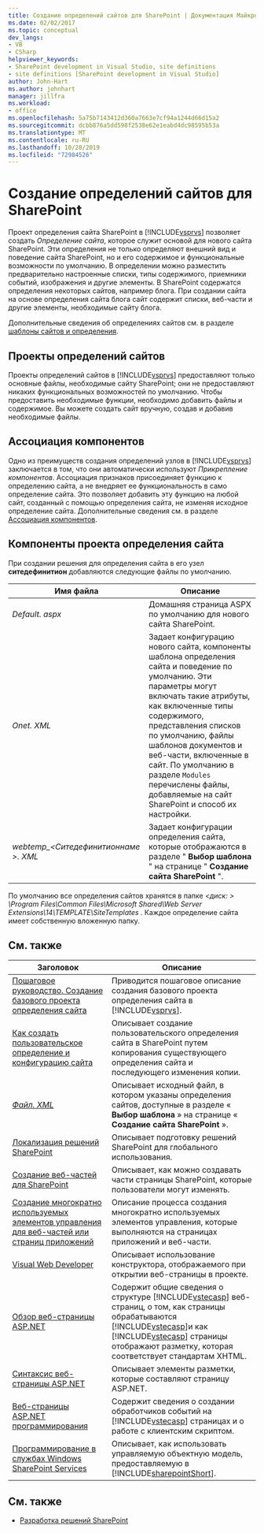 ```yaml
---
title: Создание определений сайтов для SharePoint | Документация Майкрософт
ms.date: 02/02/2017
ms.topic: conceptual
dev_langs:
- VB
- CSharp
helpviewer_keywords:
- SharePoint development in Visual Studio, site definitions
- site definitions [SharePoint development in Visual Studio]
author: John-Hart
ms.author: johnhart
manager: jillfra
ms.workload:
- office
ms.openlocfilehash: 5a75b7143412d360a7663e7cf94a1244d66d15a2
ms.sourcegitcommit: dcbb876a5dd598f2538e62e1eabd4dc98595b53a
ms.translationtype: MT
ms.contentlocale: ru-RU
ms.lasthandoff: 10/28/2019
ms.locfileid: "72984526"
---
```

# <a name="create-site-definitions-for-sharepoint"></a>Создание определений сайтов для SharePoint
  Проект определения сайта SharePoint в [!INCLUDE[vsprvs](../sharepoint/includes/vsprvs-md.md)] позволяет создать *Определение сайта*, которое служит основой для нового сайта SharePoint. Эти определения не только определяют внешний вид и поведение сайта SharePoint, но и его содержимое и функциональные возможности по умолчанию. В определении можно разместить предварительно настроенные списки, типы содержимого, приемники событий, изображения и другие элементы. В SharePoint содержатся определения некоторых сайтов, например блога. При создании сайта на основе определения сайта блога сайт содержит списки, веб-части и другие элементы, необходимые сайту блога.

 Дополнительные сведения об определениях сайтов см. в разделе [шаблоны сайтов и определения](/previous-versions/office/developer/sharepoint-2010/ms434313(v=office.14)).

## <a name="site-definition-projects"></a>Проекты определений сайтов
 Проекты определений сайтов в [!INCLUDE[vsprvs](../sharepoint/includes/vsprvs-md.md)] предоставляют только основные файлы, необходимые сайту SharePoint; они не предоставляют никаких функциональных возможностей по умолчанию. Чтобы предоставить необходимые функции, необходимо добавить файлы и содержимое. Вы можете создать сайт вручную, создав и добавив необходимые файлы.

## <a name="feature-stapling"></a>Ассоциация компонентов
 Одно из преимуществ создания определений узлов в [!INCLUDE[vsprvs](../sharepoint/includes/vsprvs-md.md)] заключается в том, что они автоматически используют *Прикрепление компонентов*. Ассоциация признаков присоединяет функцию к определению сайта, а не внедряет ее функциональность в само определение сайта. Это позволяет добавить эту функцию на любой сайт, созданный с помощью определения сайта, не изменяя исходное определение сайта. Дополнительные сведения см. в разделе [Ассоциация компонентов](/previous-versions/office/developer/sharepoint-2007/bb861862(v=office.12)).

## <a name="site-definition-project-components"></a>Компоненты проекта определения сайта
 При создании решения для определения сайта в его узел **ситедефинитион** добавляются следующие файлы по умолчанию.

|Имя файла|Описание|
|---------------|-----------------|
|*Default. aspx*|Домашняя страница ASPX по умолчанию для нового сайта SharePoint.|
|*Onet. XML*|Задает конфигурацию нового сайта, компоненты шаблона определения сайта и поведение по умолчанию. Эти параметры могут включать такие атрибуты, как включенные типы содержимого, представления списков по умолчанию, файлы шаблонов документов и веб-части, включенные в сайт. По умолчанию в разделе `Modules` перечислены файлы, добавляемые на сайт SharePoint и способ их настройки.|
|*webtemp_\<Ситедефинитионнаме >. XML*|Задает конфигурации определения сайта, которые отображаются в разделе " **Выбор шаблона** " на странице " **Создание сайта SharePoint** ".|

 По умолчанию все определения сайтов хранятся в папке *\<диск: > \Program Files\Common Files\Microsoft Shared\Web Server Extensions\14\TEMPLATE\SiteTemplates* . Каждое определение сайта имеет собственную вложенную папку.

## <a name="related-topics"></a>См. также

|Заголовок|Описание|
|-----------|-----------------|
|[Пошаговое руководство. Создание базового проекта определения сайта](../sharepoint/walkthrough-create-a-basic-site-definition-project.md)|Приводится пошаговое описание создания базового проекта определения сайта в [!INCLUDE[vsprvs](../sharepoint/includes/vsprvs-md.md)].|
|[Как создать пользовательское определение и конфигурацию сайта](/previous-versions/office/developer/sharepoint-2010/ms454677(v=office.14))|Описывает создание пользовательского определения сайта в SharePoint путем копирования существующего определения сайта и последующего изменения копии.|
|[*Файл. XML*](/previous-versions/office/developer/sharepoint-2010/ms447717(v=office.14))|Описывает исходный файл, в котором указаны определения сайтов, доступные в разделе « **Выбор шаблона** » на странице « **Создание сайта SharePoint** ».|
|[Локализация решений SharePoint](../sharepoint/localizing-sharepoint-solutions.md)|Описывает подготовку решений SharePoint для глобального использования.|
|[Создание веб-частей для SharePoint](../sharepoint/creating-web-parts-for-sharepoint.md)|Описывает, как можно создавать части страницы SharePoint, которые пользователи могут изменять.|
|[Создание многократно используемых элементов управления для веб-частей или страниц приложений](../sharepoint/creating-reusable-controls-for-web-parts-or-application-pages.md)|Описание процесса создания многократно используемых элементов управления, которые выполняются на страницах приложений и веб-части.|
|[Visual Web Developer](/previous-versions/visualstudio/visual-studio-2010/ms178093(v=vs.100))|Описывает использование конструктора, отображаемого при открытии веб-страницы в проекте.|
|[Обзор веб-страницы ASP.NET](/previous-versions/aspnet/428509ah(v=vs.100))|Содержит общие сведения о структуре [!INCLUDE[vstecasp](../sharepoint/includes/vstecasp-md.md)] веб-страниц, о том, как страницы обрабатываются [!INCLUDE[vstecasp](../sharepoint/includes/vstecasp-md.md)]и как [!INCLUDE[vstecasp](../sharepoint/includes/vstecasp-md.md)] страницы отображают разметку, которая соответствует стандартам XHTML.|
|[Синтаксис веб-страницы ASP.NET](/previous-versions/aspnet/k33801s3(v=vs.100))|Описывает элементы разметки, которые составляют страницу ASP.NET.|
|[Веб-страницы ASP.NET программирования](/previous-versions/aspnet/0yt4zca8(v=vs.100))|Содержит сведения о создании обработчиков событий на [!INCLUDE[vstecasp](../sharepoint/includes/vstecasp-md.md)] страницах и о работе с клиентским скриптом.|
|[Программирование в службах Windows SharePoint Services](/previous-versions/office/developer/sharepoint-services/ms430674(v=office.12))|Описывает, как использовать управляемую объектную модель, предоставляемую в [!INCLUDE[sharepointShort](../sharepoint/includes/sharepointshort-md.md)].|

## <a name="see-also"></a>См. также
- [Разработка решений SharePoint](../sharepoint/developing-sharepoint-solutions.md)
